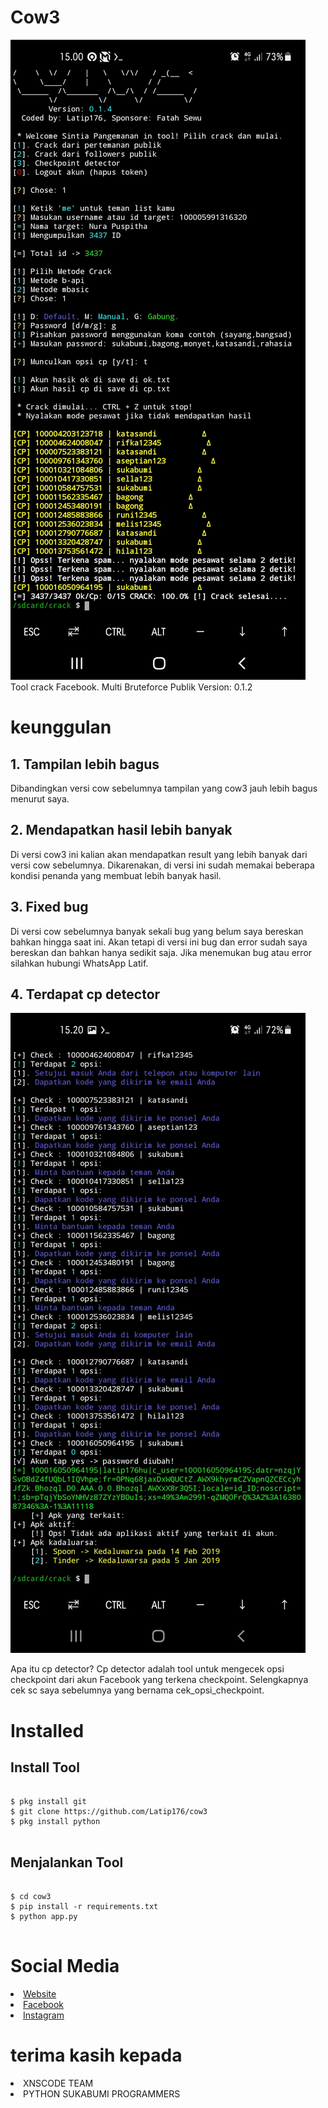 <h1>Cow3</h1>
<img src="img/Screenshot_20211128-150048_Termux.jpg"></img><br/>
Tool crack Facebook. Multi Bruteforce Publik Version: 0.1.2
<h1>keunggulan</h1>
<h2>1. Tampilan lebih bagus</h2>
<p>Dibandingkan versi cow sebelumnya tampilan yang cow3 jauh lebih bagus menurut saya.</p>
<h2>2. Mendapatkan hasil lebih banyak</h2>
<p>Di versi cow3 ini kalian akan mendapatkan result yang lebih banyak dari versi cow sebelumnya. Dikarenakan, di versi ini sudah memakai beberapa kondisi penanda yang membuat lebih banyak hasil.</p>
<h2>3. Fixed bug</h2>
<p>Di versi cow sebelumnya banyak sekali bug yang belum saya bereskan bahkan hingga saat ini. Akan tetapi di versi ini bug dan error sudah saya bereskan dan bahkan hanya sedikit saja. Jika menemukan bug atau error silahkan hubungi WhatsApp Latif.</p>
<h2>4. Terdapat cp detector</h2>
<img src="img/Screenshot_20211128-152001_Termux.jpg"></img>
<p>Apa itu cp detector? Cp detector adalah tool untuk mengecek opsi checkpoint dari akun Facebook yang terkena checkpoint. Selengkapnya cek sc saya sebelumnya yang bernama cek_opsi_checkpoint.</p>
<h1>Installed</h1>
<h2>Install Tool</h2>
<pre>
<code>
$ pkg install git
$ git clone https://github.com/Latip176/cow3
$ pkg install python
</code>
</pre>
<h2>Menjalankan Tool</h2>
<pre>
<code>
$ cd cow3
$ pip install -r requirements.txt
$ python app.py
</code>
</pre>
<h1>Social Media</h1>
<li><a href="https://latip176.my.id/">Website</a></li>
<li><a href="https://www.facebook.com/latip176.my.id">Facebook</a></li>
<li><a href="https://www.instagram.com/latif176_">Instagram</a></li>
<h1>terima kasih kepada</h1>
<li>XNSCODE TEAM</li>
<li>PYTHON SUKABUMI PROGRAMMERS</li>
